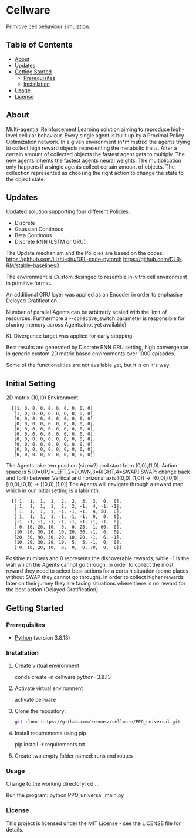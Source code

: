 # Cellware

Primitive cell behaviour simulation.

## Table of Contents

- [About](#about)
- [Updates](#updates)
- [Getting Started](#getting-started)
  - [Prerequisites](#prerequisites)
  - [Installation](#installation)
- [Usage](#usage)
- [License](#license)
## About

Multi-agential Reinforcement Learning solution aiming to reproduce high-level cellular behaviour. Every single agent is built up by a Proximal Policy Optimization network. In a given environment (n*m matrix)  the agents trying to collect high reward objects representing the metabolic traits. After a certain amount of collected objects the fastest agent gets to multiply. The new agents inherits the fastest agents neural weights. The multiplication only happens if a single agents collect certain amount of objects. The collection represented as choosing the right action to change the state to the object state.

## Updates
Updated solution supporting four different Policies:
- Discrete
- Gaussian Continous
- Beta Continous
- Discrete RNN (LSTM or GRU)

The Update mechanism and the Policies are based on the codes:
https://github.com/Lizhi-sjtu/DRL-code-pytorch
https://github.com/DLR-RM/stable-baselines3

The environment is Custom desinged to resemble in-vitro cell environment in primitive format.

An additional GRU layer was applied as an Encoder in order to enphasise Delayed Gratification.

Number of parallel Agents can be arbitrarly scaled with the limit of resources. Furthermore a --collective_switch parameter is responsible for sharing memory across Agents.(not yet available)

KL Divergence target was applied for early stopping.

Best results are generated by Discrete RNN GRU setting, high convergence in generic custom 2D matrix based environments over 1000 episodes.

Some of the functionalities are not available yet, but it is on it's way.
## Initial Setting

2D matrix (10,10) Environment

      [[1, 0, 0, 0, 0, 0, 0, 0, 0, 0],
       [1, 0, 0, 0, 0, 0, 0, 0, 0, 0],
       [0, 0, 0, 0, 0, 0, 0, 0, 0, 0],
       [0, 0, 0, 0, 0, 0, 0, 0, 0, 0],
       [0, 0, 0, 0, 0, 0, 0, 0, 0, 0],
       [0, 0, 0, 0, 0, 0, 0, 0, 0, 0],
       [0, 0, 0, 0, 0, 0, 0, 0, 0, 0],
       [0, 0, 0, 0, 0, 0, 0, 0, 0, 0],
       [0, 0, 0, 0, 0, 0, 0, 0, 0, 0],
       [0, 0, 0, 0, 0, 0, 0, 0, 0, 0]]

The Agents take two position (size=2) and start from (0,0),(1,0). 
Action space is 5 [0=UP,1=LEFT,2=DOWN,3=RIGHT,4=SWAP]
SWAP: change back and forth between Vertical and horizonal axis [(0,0),(1,0)] -> [(0,0),(0,1)] ; [(0,0),(0,1)] -> [(0,0),(1,0)]
The Agents will navigate through a reward map which in our initial setting is a labirinth.

      [[ 1,  1,  1,  1,  2,  2,  3,  3,  0,  0],
       [ 1,  1,  1,  1,  2,  2, -1,  4, -1, -1],
       [ 1,  1,  1,  1, -1, -1, -1,  4, 50,  0],
       [ 1,  1,  1,  1, -1, -1, -1,  0,  0,  0],
       [-1, -1, -1, -1, -1, -1, -1, -1, -1,  0],
       [ 0, 10, 20, 10,  0,  0, 20, -1, 60,  0],
       [10, 20, 30, 20, 10, 20, 30, -1,  6,  0],
       [20, 30, 90, 30, 20, 10, 20, -1,  6, -1],
       [10, 20, 30, 20, 10,  5,  5, -1,  0,  0],
       [ 0, 10, 20, 10,  0,  0,  0, 70,  0,  0]]
       
Positive numbers and 0 represents the discoverable rewards, while -1 is the wall which the Agents cannot go through. In order to collect the most reward they need to select best actions for a certain situation (some places without SWAP they cannot go through). In order to collect higher rewards later on their jurney they are facing situations where there is no reward for the best action (Delayed Gratification).
      
## Getting Started

### Prerequisites

- [Python](https://www.python.org/) (version 3.8.13)

### Installation

1. Create virtual environment
   
   conda create -n cellware python=3.8.13

3. Activate virtual environment
   
   activate cellware
  
5. Clone the repository:

   ```bash
   git clone https://github.com/krenusz/cellware/PPO_universal.git
6. Install requirements using pip
     
   pip install -r requirements.txt
   
7. Create two empty folder named: runs and routes
### Usage

Change to the working directory: cd ...

Run the program: python PPO_universal_main.py

### License

This project is licensed under the MIT License - see the LICENSE file for details.
